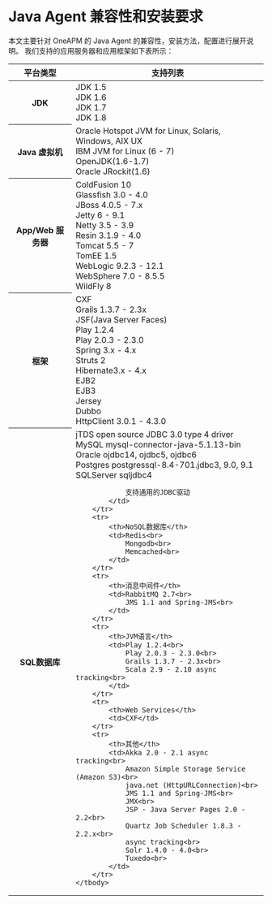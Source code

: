 # Java Agent 兼容性和安装要求
本文主要针对 OneAPM 的 Java Agent 的兼容性，安装方法，配置进行展开说明。
我们支持的应用服务器和应用框架如下表所示：
<table>
	<thead> 
		<tr>
			<th>平台类型</th>
			<th>支持列表</th>
		</tr> 
	</thead>
	<tbody>
		<tr>
			<th>JDK</th>
			<td>JDK 1.5<br>
				JDK 1.6<br>
				JDK 1.7<br>
				JDK 1.8<br>
			</td>            
        </tr>
		<tr>
			<th>Java 虚拟机</th>
			<td>Oracle Hotspot JVM for Linux, Solaris, Windows, AIX UX<br>
				IBM JVM for Linux (6 - 7)<br>
				OpenJDK(1.6-1.7)<br>
				Oracle JRockit(1.6)<br>
			</td>
		</tr>
		<tr>
			<th>App/Web 服务器				
			</th>
			<td>ColdFusion 10<br>
				Glassfish 3.0 - 4.0<br>
				JBoss 4.0.5 - 7.x<br>
				Jetty 6 - 9.1<br>
				Netty 3.5 - 3.9<br>
				Resin 3.1.9 - 4.0<br>
				Tomcat 5.5 - 7<br>
				TomEE 1.5<br>
				WebLogic 9.2.3 - 12.1<br>
				WebSphere 7.0 - 8.5.5<br>
				WildFly 8<br>
			</td>
		</tr>
		<tr>
			<th>框架	</th>
			<td>CXF<br>
				Grails 1.3.7 - 2.3x<br>
				JSF(Java Server Faces)<br>
				Play 1.2.4<br>
				Play 2.0.3 - 2.3.0<br>
				Spring 3.x - 4.x<br>
				Struts 2<br>
				Hibernate3.x - 4.x<br>
				EJB2<br>
				EJB3<br>
				Jersey<br>
				Dubbo<br>
				HttpClient 3.0.1 - 4.3.0<br>
			</td>
		</tr>
		<tr>
			<th>SQL数据库</th>
			<td>jTDS open source JDBC 3.0 type 4 driver<br>
				MySQL mysql-connector-java-5.1.13-bin<br>
				Oracle ojdbc14, ojdbc5, ojdbc6<br>
				Postgres postgressql-8.4-701.jdbc3, 9.0, 9.1<br>
				SQLServer sqljdbc4<br>
				
				支持通用的JDBC驱动
			</td>
		</tr>
		<tr>
			<th>NoSQL数据库</th>
			<td>Redis<br>
				Mongodb<br>
				Memcached<br>
			</td>
		</tr>
		<tr>
			<th>消息中间件</th>
			<td>RabbitMQ 2.7<br>
				JMS 1.1 and Spring-JMS<br>
			</td>
		</tr>
		<tr>
			<th>JVM语言</th>
			<td>Play 1.2.4<br>
				Play 2.0.3 - 2.3.0<br>
				Grails 1.3.7 - 2.3x<br>
				Scala 2.9 - 2.10 async tracking<br>
			</td>
		</tr>
		<tr>
			<th>Web Services</th>
			<td>CXF</td>
		</tr>
		<tr>
			<th>其他</th>
			<td>Akka 2.0 - 2.1 async tracking<br>
				Amazon Simple Storage Service (Amazon S3)<br>
				java.net (HttpURLConnection)<br>
				JMS 1.1 and Spring-JMS<br>
				JMX<br>
				JSP - Java Server Pages 2.0 - 2.2<br>
				Quartz Job Scheduler 1.8.3 - 2.2.x<br>
				async tracking<br>
				Solr 1.4.0 - 4.0<br>
				Tuxedo<br>
			</td>
		</tr>
	</tbody>
</table>

 